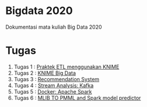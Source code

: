 # Bigdata 2020
Dokumentasi mata kuliah Big Data 2020

# Tugas 

1. Tugas 1 : [Praktek ETL menggunakan KNIME](https://github.com/farizmpr/Bigdata-2020/tree/master/tugas1)
2. Tugas 2 : [KNIME Big Data](https://github.com/farizmpr/Bigdata-2020/blob/master/tugas_2/README.md)
3. Tugas 3 : [Recommendation System](https://github.com/farizmpr/Bigdata-2020/blob/master/tugas_3/README.md)
4. Tugas 4 : [Stream Analysis: Kafka](https://github.com/farizmpr/Bigdata-2020/blob/master/tugas_4/README.md)
5. Tugas 5 : [Docker: Apache Spark](https://github.com/farizmpr/Bigdata-2020/blob/master/tugas_5/README.md)
6. Tugas 6 : [MLIB TO PMML and Spark model predictor](https://github.com/farizmpr/Bigdata-2020/tree/master/tugas_6)
